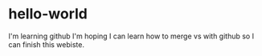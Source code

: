 # hello-world
I'm learning github
I'm hoping I can learn how to merge vs with github so I can finish this webiste.
